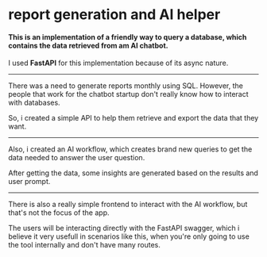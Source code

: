 # report generation and AI helper

#### This is an implementation of a friendly way to query a database, which contains the data retrieved from am AI chatbot.

I used **FastAPI** for this implementation because of its async nature.

---

There was a need to generate reports monthly using SQL. However, the people that work for the chatbot startup don't really know how to interact with databases.

So, i created a simple API to help them retrieve and export the data that they want.

---

Also, i created an AI workflow, which creates brand new queries to get the data needed to answer the user question.

After getting the data, some insights are generated based on the results and user prompt.

---

There is also a really simple frontend to interact with the AI workflow, but that's not the focus of the app.

The users will be interacting directly with the FastAPI swagger, which i believe it very usefull in scenarios like this, when you're only going to use the tool internally and don't have many routes.
